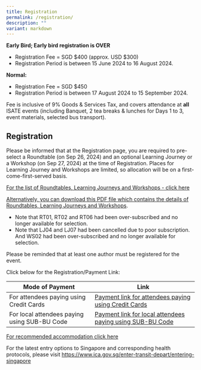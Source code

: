 ```yaml
---
title: Registration
permalink: /registration/
description: ""
variant: markdown
---
```

**Early Bird; Early bird registration is OVER**
- Registration Fee = SGD $400 (approx. USD $300)
- Registration Period is between 15 June 2024 to 16 August 2024.

**Normal:**
- Registration Fee = SGD $450 
- Registration Period is between 17 August 2024 to 15 September 2024.

Fee is inclusive of 9% Goods &amp; Services Tax, and covers attendance at **all** ISATE events (including Banquet, 2 tea breaks &amp; lunches for Days 1 to 3, event materials, selected bus transport). 

## Registration

Please be informed that at the Registration page, you are required to pre-select a Roundtable (on Sep 26, 2024) and an optional Learning Journey or a Workshop (on Sep 27, 2024) at the time of Registration. Places for Learning Journey and Workshops are limited, so allocation will be on a first-come-first-served basis.

<a target="_blank" href="/roundtables-learning-journeys-and-workshops/">For the list of Roundtables, Learning Journeys and Workshops - click here</a>

<a target="_blank" href="/files/ISATE_2024___Detailed_Info_for_LJ_WS__RT_for_Web_Use__June_12__v1_RT_LJ_WS.pdf">Alternatively, you can download this PDF file which contains the details of Roundtables, Learning Journeys and Workshops</a>.

* Note that RT01, RT02 and RT06 had been over-subscribed and no longer available for selection. 
* Note that LJ04 and LJ07 had been cancelled due to poor subscription. And WS02  had been over-subscribed and no longer available for selection.


Please be reminded that at least one author must be registered for the event.

Click below for the Registration/Payment Link:

| Mode of Payment | Link |
| -------- | -------- |
| For attendees paying using Credit Cards     | <a target="_blank" href="https://gateway.flywire.com/v1/transfers?provider=LFQ&amp;payment_destination=sp-isate">Payment link for attendees paying using Credit Cards</a>     |
| For local attendees paying using SUB-BU Code     |  <a target="_blank" href="https://form.gov.sg/66504f74048abac4398e2d35">Payment link for local attendees paying using SUB-BU Code</a>     |

<a target="_blank" href="/accommodation/">For recommended accommodation click here</a>


For the latest entry options to Singapore and corresponding health protocols, please visit <a target="_blank" href="https://www.ica.gov.sg/enter-transit-depart/entering-singapore">https://www.ica.gov.sg/enter-transit-depart/entering-singapore</a>